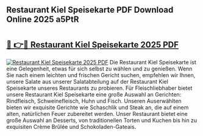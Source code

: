 ## Restaurant Kiel Speisekarte PDF Download Online 2025 a5PtR

# <h2><a href="http://gc844o.nevu.top/?p=Restaurant+Kiel+Speisekarte">🔗 👉🔴 Restaurant Kiel Speisekarte 2025 PDF</a></h2>

[![Restaurant Kiel Speisekarte 2025 PDF](https://i.imgur.com/dBaPXMq.png)](http://gc844o.nevu.top/?p=Restaurant+Kiel+Speisekarte)
Die Restaurant Kiel Speisekarte ist eine Gelegenheit, etwas für sich selbst zu wählen und zu genießen. Wenn Sie nach einem leichten und frischen Gericht suchen, empfehlen wir Ihnen, unsere Salate aus unserer Salatabteilung auf der Restaurant Kiel Speisekarte unseres Restaurants zu probieren. Für Fleischliebhaber bietet unsere Restaurant Kiel Speisekarte eine große Auswahl an Gerichten: Rindfleisch, Schweinefleisch, Huhn und Fisch. Unseren Auserwählten bieten wir exquisite Gerichte wie Schaschlik und Steak an, die auf einem alten, natürlichen Feuer zubereitet werden. Unser Restaurant bietet eine große Auswahl an Desserts, von traditionellen Torten und Kuchen bis hin zu exquisiten Crème Brûlée und Schokoladen-Gateais.
